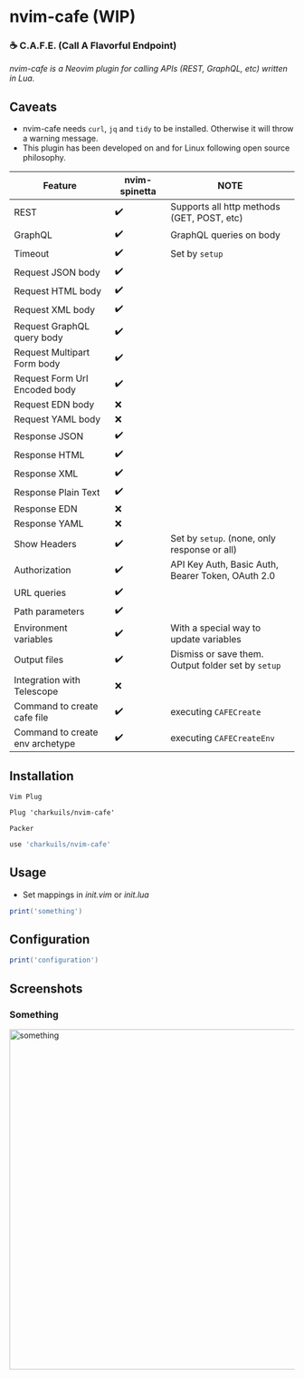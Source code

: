 # nvim-cafe (WIP)
### :coffee: C.A.F.E. (Call A Flavorful Endpoint)
*nvim-cafe is a Neovim plugin for calling APIs (REST, GraphQL, etc) written in Lua.*

## Caveats
- nvim-cafe needs `curl`, `jq` and `tidy` to be installed. Otherwise it will throw a warning message. 
- This plugin has been developed on and for Linux following open source philosophy.

| Feature | nvim-spinetta | NOTE |
| ------- | ------------- | ---- |
| REST | :heavy_check_mark: | Supports all http methods (GET, POST, etc) |
| GraphQL | :heavy_check_mark: | GraphQL queries on body |
| Timeout | :heavy_check_mark: | Set by `setup` |
| Request JSON body | :heavy_check_mark: |  |
| Request HTML body | :heavy_check_mark: |  |
| Request XML body | :heavy_check_mark: |  |
| Request GraphQL query body | :heavy_check_mark: |  |
| Request Multipart Form body | :heavy_check_mark: |  |
| Request Form Url Encoded body | :heavy_check_mark: |  |
| Request EDN body | :x: |  |
| Request YAML body | :x: |  |
| Response JSON | :heavy_check_mark: |  |
| Response HTML | :heavy_check_mark: |  |
| Response XML | :heavy_check_mark: |  |
| Response Plain Text | :heavy_check_mark: |  |
| Response EDN | :x: |  |
| Response YAML | :x: |  |
| Show Headers | :heavy_check_mark: | Set by `setup`. (none, only response or all) |
| Authorization | :heavy_check_mark: | API Key Auth, Basic Auth, Bearer Token, OAuth 2.0 |
| URL queries | :heavy_check_mark: |  |
| Path parameters | :heavy_check_mark: |  |
| Environment variables | :heavy_check_mark: | With a special way to update variables |
| Output files | :heavy_check_mark: | Dismiss or save them. Output folder set by `setup` |
| Integration with Telescope | :x: |  |
| Command to create cafe file | :heavy_check_mark: | executing `CAFECreate` |
| Command to create env archetype | :heavy_check_mark: | executing `CAFECreateEnv` |

 ## Installation
`Vim Plug`
```vim
Plug 'charkuils/nvim-cafe'
```
`Packer`
```lua
use 'charkuils/nvim-cafe'
```

## Usage
- Set mappings in *init.vim* or *init.lua*
```lua
print('something')
```

## Configuration
```lua
print('configuration')
```

## Screenshots
### Something

<img src="" alt="something" style="width:600px;"/>
